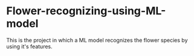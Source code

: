 # Flower-recognizing-using-ML-model
This is the project in which a ML model recognizes the flower species by using it's features.
